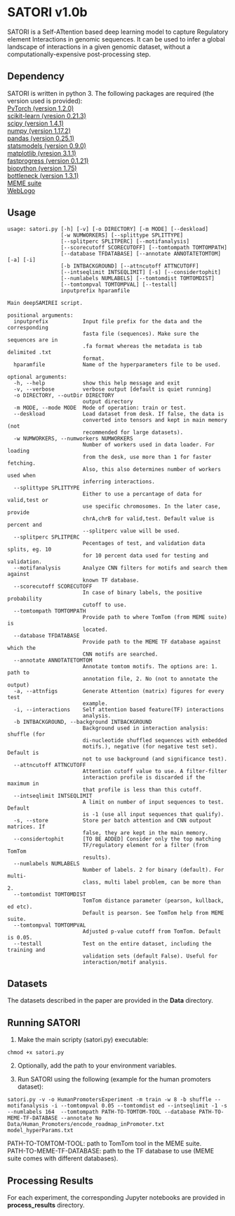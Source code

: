 # SATORI v1.0b
SATORI is a Self-ATtention based deep learning model to capture Regulatory element Interactions in genomic sequences. It can be used to infer a global landscape of interactions in a given genomic dataset, without a computationally-expensive post-processing step.

## Dependency
SATORI is written in python 3. The following packages are required (the version used is provided):  
[PyTorch (version 1.2.0)](https://pytorch.org)  
[scikit-learn (vresion 0.21.3)](https://scikit-learn.org/stable/)  
[scipy (version 1.4.1)](www.scipy.org)  
[numpy (version 1.17.2)](www.numpy.org)  
[pandas (version 0.25.1)](www.pandas.pydata.org)  
[statsmodels (version 0.9.0)](http://www.statsmodels.org/stable/index.html)  
[matplotlib (vresion 3.1.1)](https://matplotlib.org)  
[fastprogress (version 0.1.21)](https://github.com/fastai/fastprogress)  
[biopython (version 1.75)](https://biopython.org)  
[bottleneck (version 1.3.1)](https://pypi.org/project/Bottleneck/)  
[MEME suite](http://meme-suite.org/doc/download.html)  
[WebLogo](https://weblogo.berkeley.edu)

## Usage
```
usage: satori.py [-h] [-v] [-o DIRECTORY] [-m MODE] [--deskload]
                 [-w NUMWORKERS] [--splittype SPLITTYPE]
                 [--splitperc SPLITPERC] [--motifanalysis]
                 [--scorecutoff SCORECUTOFF] [--tomtompath TOMTOMPATH]
                 [--database TFDATABASE] [--annotate ANNOTATETOMTOM] [-a] [-i]
                 [-b INTBACKGROUND] [--attncutoff ATTNCUTOFF]
                 [--intseqlimit INTSEQLIMIT] [-s] [--considertophit]
                 [--numlabels NUMLABELS] [--tomtomdist TOMTOMDIST]
                 [--tomtompval TOMTOMPVAL] [--testall]
                 inputprefix hparamfile

Main deepSAMIREI script.

positional arguments:
  inputprefix           Input file prefix for the data and the corresponding
                        fasta file (sequences). Make sure the sequences are in
                        .fa format whereas the metadata is tab delimited .txt
                        format.
  hparamfile            Name of the hyperparameters file to be used.

optional arguments:
  -h, --help            show this help message and exit
  -v, --verbose         verbose output [default is quiet running]
  -o DIRECTORY, --outDir DIRECTORY
                        output directory
  -m MODE, --mode MODE  Mode of operation: train or test.
  --deskload            Load dataset from desk. If false, the data is
                        converted into tensors and kept in main memory (not
                        recommended for large datasets).
  -w NUMWORKERS, --numworkers NUMWORKERS
                        Number of workers used in data loader. For loading
                        from the desk, use more than 1 for faster fetching.
                        Also, this also determines number of workers used when
                        inferring interactions.
  --splittype SPLITTYPE
                        Either to use a percantage of data for valid,test or
                        use specific chromosomes. In the later case, provide
                        chrA,chrB for valid,test. Default value is percent and
                        --splitperc value will be used.
  --splitperc SPLITPERC
                        Pecentages of test, and validation data splits, eg. 10
                        for 10 percent data used for testing and validation.
  --motifanalysis       Analyze CNN filters for motifs and search them against
                        known TF database.
  --scorecutoff SCORECUTOFF
                        In case of binary labels, the positive probability
                        cutoff to use.
  --tomtompath TOMTOMPATH
                        Provide path to where TomTom (from MEME suite) is
                        located.
  --database TFDATABASE
                        Provide path to the MEME TF database against which the
                        CNN motifs are searched.
  --annotate ANNOTATETOMTOM
                        Annotate tomtom motifs. The options are: 1. path to
                        annotation file, 2. No (not to annotate the output)
  -a, --attnfigs        Generate Attention (matrix) figures for every test
                        example.
  -i, --interactions    Self attention based feature(TF) interactions
                        analysis.
  -b INTBACKGROUND, --background INTBACKGROUND
                        Background used in interaction analysis: shuffle (for
                        di-nucleotide shuffled sequences with embedded
                        motifs.), negative (for negative test set). Default is
                        not to use background (and significance test).
  --attncutoff ATTNCUTOFF
                        Attention cutoff value to use. A filter-filter
                        interaction profile is discarded if the maximum in
                        that profile is less than this cutoff.
  --intseqlimit INTSEQLIMIT
                        A limit on number of input sequences to test. Default
                        is -1 (use all input sequences that qualify).
  -s, --store           Store per batch attention and CNN outpout matrices. If
                        false, they are kept in the main memory.
  --considertophit      [TO BE ADDED] Consider only the top matching
                        TF/regulatory element for a filter (from TomTom
                        results).
  --numlabels NUMLABELS
                        Number of labels. 2 for binary (default). For multi-
                        class, multi label problem, can be more than 2.
  --tomtomdist TOMTOMDIST
                        TomTom distance parameter (pearson, kullback, ed etc).
                        Default is pearson. See TomTom help from MEME suite.
  --tomtompval TOMTOMPVAL
                        Adjusted p-value cutoff from TomTom. Default is 0.05.
  --testall             Test on the entire dataset, including the training and
                        validation sets (default False). Useful for
                        interaction/motif analysis.
```

## Datasets
The datasets described in the paper are provided in the **Data** directory.

## Running SATORI
1. Make the main scripty (satori.py) executable:
```
chmod +x satori.py
```  
2. Optionally, add the path to your environment variables. 

3. Run SATORI using the following (example for the human promoters dataset):
```
satori.py -v -o HumanPromotersExperiment -m train -w 8 -b shuffle --motifanalysis -i --tomtompval 0.05 --tomtomdist ed --intseqlimit -1 -s --numlabels 164  --tomtompath PATH-TO-TOMTOM-TOOL --database PATH-TO-MEME-TF-DATABASE --annotate No Data/Human_Promoters/encode_roadmap_inPromoter.txt model_hyperParams.txt
```  
PATH-TO-TOMTOM-TOOL: path to TomTom tool in the MEME suite.  
PATH-TO-MEME-TF-DATABASE: path to the TF database to use (MEME suite comes with different databases).


## Processing Results
For each experiment, the corresponding Jupyter notebooks are provided in **process_results** directory.
